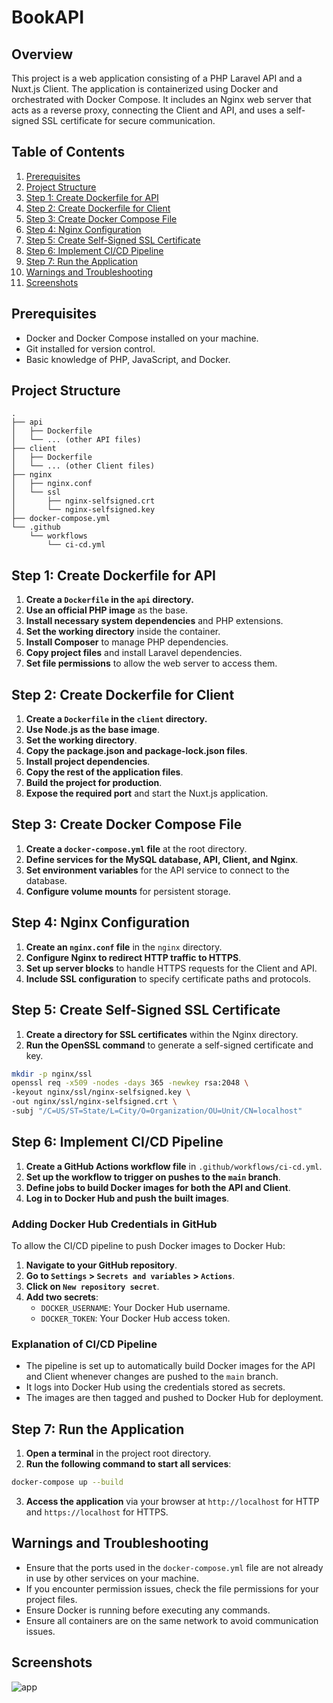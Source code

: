 # BookAPI

## Overview

This project is a web application consisting of a PHP Laravel API and a Nuxt.js Client. The application is containerized using Docker and orchestrated with Docker Compose. It includes an Nginx web server that acts as a reverse proxy, connecting the Client and API, and uses a self-signed SSL certificate for secure communication.

## Table of Contents

1. [Prerequisites](#prerequisites)
2. [Project Structure](#project-structure)
3. [Step 1: Create Dockerfile for API](#step-1-create-dockerfile-for-api)
4. [Step 2: Create Dockerfile for Client](#step-2-create-dockerfile-for-client)
5. [Step 3: Create Docker Compose File](#step-3-create-docker-compose-file)
6. [Step 4: Nginx Configuration](#step-4-nginx-configuration)
7. [Step 5: Create Self-Signed SSL Certificate](#step-5-create-self-signed-ssl-certificate)
8. [Step 6: Implement CI/CD Pipeline](#step-6-implement-cicd-pipeline)
9. [Step 7: Run the Application](#step-7-run-the-application)
10. [Warnings and Troubleshooting](#warnings-and-troubleshooting)
11. [Screenshots](#screenshots)

## Prerequisites

- Docker and Docker Compose installed on your machine.
- Git installed for version control.
- Basic knowledge of PHP, JavaScript, and Docker.

## Project Structure

```
.
├── api
│   ├── Dockerfile
│   └── ... (other API files)
├── client
│   ├── Dockerfile
│   └── ... (other Client files)
├── nginx
│   ├── nginx.conf
│   └── ssl
│       ├── nginx-selfsigned.crt
│       └── nginx-selfsigned.key
├── docker-compose.yml
└── .github
    └── workflows
        └── ci-cd.yml
```

## Step 1: Create Dockerfile for API

1. **Create a `Dockerfile` in the `api` directory.**
2. **Use an official PHP image** as the base.
3. **Install necessary system dependencies** and PHP extensions.
4. **Set the working directory** inside the container.
5. **Install Composer** to manage PHP dependencies.
6. **Copy project files** and install Laravel dependencies.
7. **Set file permissions** to allow the web server to access them.

## Step 2: Create Dockerfile for Client

1. **Create a `Dockerfile` in the `client` directory.**
2. **Use Node.js as the base image**.
3. **Set the working directory**.
4. **Copy the package.json and package-lock.json files**.
5. **Install project dependencies**.
6. **Copy the rest of the application files**.
7. **Build the project for production**.
8. **Expose the required port** and start the Nuxt.js application.

## Step 3: Create Docker Compose File

1. **Create a `docker-compose.yml` file** at the root directory.
2. **Define services for the MySQL database, API, Client, and Nginx**.
3. **Set environment variables** for the API service to connect to the database.
4. **Configure volume mounts** for persistent storage.

## Step 4: Nginx Configuration

1. **Create an `nginx.conf` file** in the `nginx` directory.
2. **Configure Nginx to redirect HTTP traffic to HTTPS**.
3. **Set up server blocks** to handle HTTPS requests for the Client and API.
4. **Include SSL configuration** to specify certificate paths and protocols.

## Step 5: Create Self-Signed SSL Certificate

1. **Create a directory for SSL certificates** within the Nginx directory.
2. **Run the OpenSSL command** to generate a self-signed certificate and key.

```bash
mkdir -p nginx/ssl
openssl req -x509 -nodes -days 365 -newkey rsa:2048 \
-keyout nginx/ssl/nginx-selfsigned.key \
-out nginx/ssl/nginx-selfsigned.crt \
-subj "/C=US/ST=State/L=City/O=Organization/OU=Unit/CN=localhost"
```

## Step 6: Implement CI/CD Pipeline

1. **Create a GitHub Actions workflow file** in `.github/workflows/ci-cd.yml`.
2. **Set up the workflow to trigger on pushes to the `main` branch**.
3. **Define jobs to build Docker images for both the API and Client**.
4. **Log in to Docker Hub and push the built images**.

### Adding Docker Hub Credentials in GitHub

To allow the CI/CD pipeline to push Docker images to Docker Hub:

1. **Navigate to your GitHub repository**.
2. **Go to `Settings` > `Secrets and variables` > `Actions`**.
3. **Click on `New repository secret`**.
4. **Add two secrets**:
   - `DOCKER_USERNAME`: Your Docker Hub username.
   - `DOCKER_TOKEN`: Your Docker Hub access token.

### Explanation of CI/CD Pipeline

- The pipeline is set up to automatically build Docker images for the API and Client whenever changes are pushed to the `main` branch.
- It logs into Docker Hub using the credentials stored as secrets.
- The images are then tagged and pushed to Docker Hub for deployment.

## Step 7: Run the Application

1. **Open a terminal** in the project root directory.
2. **Run the following command to start all services**:

```bash
docker-compose up --build
```

3. **Access the application** via your browser at `http://localhost` for HTTP and `https://localhost` for HTTPS.

## Warnings and Troubleshooting

- Ensure that the ports used in the `docker-compose.yml` file are not already in use by other services on your machine.
- If you encounter permission issues, check the file permissions for your project files.
- Ensure Docker is running before executing any commands.
- Ensure all containers are on the same network to avoid communication issues.

## Screenshots

![app](./screenshot/screenshot.png)


